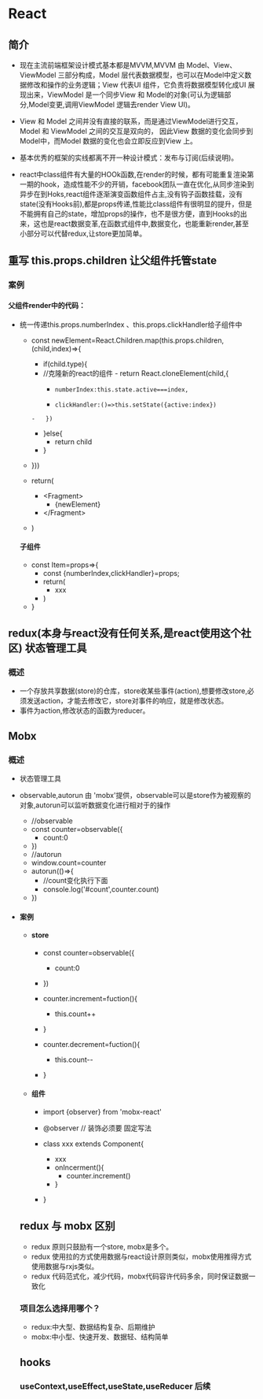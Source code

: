 # React
## 简介
- 现在主流前端框架设计模式基本都是MVVM,MVVM 由 Model、View、ViewModel 三部分构成，Model 层代表数据模型，也可以在Model中定义数据修改和操作的业务逻辑；View 代表UI 组件，它负责将数据模型转化成UI 展现出来，ViewModel 是一个同步View 和 Model的对象(可认为逻辑部分,Model变更,调用ViewModel 逻辑去render View UI)。

- View 和 Model 之间并没有直接的联系，而是通过ViewModel进行交互，Model 和 ViewModel 之间的交互是双向的， 因此View 数据的变化会同步到Model中，而Model 数据的变化也会立即反应到View 上。

- 基本优秀的框架的实线都离不开一种设计模式：发布与订阅(后续说明)。

- react中class组件有大量的HOOk函数,在render的时候，都有可能重复渲染第一期的hook，造成性能不少的开销，facebook团队一直在优化,从同步渲染到异步在到Hoks,react组件逐渐演变函数组件占主,没有钩子函数挂载，没有state(没有Hooks前),都是props传递,性能比class组件有很明显的提升，但是不能拥有自己的state，增加props的操作，也不是很方便，直到Hooks的出来，这也是react数据变革,在函数式组件中,数据变化，也能重新render,甚至小部分可以代替redux,让store更加简单。

## 重写 this.props.children 让父组件托管state
### 案例
#### 父组件render中的代码：
-  统一传递this.props.numberIndex 、this.props.clickHandler给子组件中
   - const newElement=React.Children.map(this.props.children,(child,index)=>{
       - if(child.type){
       -   //克隆新的react的组件
         -   return React.cloneElement(child,{
             -     numberIndex:this.state.active===index,
             -     clickHandler:()=>this.setState({active:index})
         -   })
       - }else{
          -   return child
       - }
   - }))

   - return(
     -  \<Fragment>
          - {newElement}
     -  \</Fragment>
   - )

   #### 子组件
   - const Item=props=>{
       - const {numberIndex,clickHandler}=props;
       - return(
          -   xxx
       - )
   - }

## redux(本身与react没有任何关系,是react使用这个社区) 状态管理工具
### 概述
- 一个存放共享数据(store)的仓库，store收某些事件(action),想要修改store,必须发送action，才能去修改它，store对事件的响应，就是修改状态。
- 事件为action,修改状态的函数为reducer。

## Mobx
### 概述
- 状态管理工具
- observable,autorun 由 'mobx'提供，observable可以是store作为被观察的对象,autorun可以监听数据变化进行相对于的操作
  - //observable
  - const counter=observable({
    - count:0 
  - })
   - //autorun
   - window.count=counter
   - autorun(()=>{
     - //count变化执行下面
     - console.log('#count',counter.count)
   - })
  
- #### 案例
  - #### store
    - const counter=observable({
      - count:0 
    - })

    - counter.increment=fuction(){
        - this.count++
    - }
    - counter.decrement=fuction(){
        - this.count--
    - }
  - #### 组件
    - import {observer} from 'mobx-react'
    - @observer // 装饰必须要 固定写法
    - class xxx extends Component{
      - xxx
      - onIncerment(){
        - counter.increment()
      - }
      
    - }
  
  ## redux 与 mobx 区别
  - redux 原则只鼓励有一个store, mobx是多个。
  - redux 使用拉的方式使用数据与react设计原则类似，mobx使用推得方式使用数据与rxjs类似。
  - redux 代码范式化，减少代码，mobx代码容许代码多余，同时保证数据一致化
  ### 项目怎么选择用哪个？
  - redux:中大型、数据结构复杂、后期维护
  - mobx:中小型、快速开发、数据轻、结构简单
  
  ## hooks
  ### useContext,useEffect,useState,useReducer 后续
